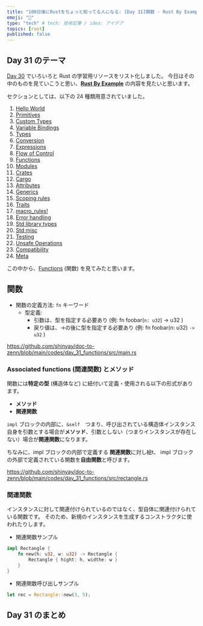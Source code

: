 ```yaml
---
title: "100日後にRustをちょっと知ってる人になる: [Day 31]関数 - Rust By Example"
emoji: "🦀"
type: "tech" # tech: 技術記事 / idea: アイデア
topics: [rust]
published: false
---
```

## Day 31 のテーマ

[Day 30](https://zenn.dev/shinyay/articles/hello-rust-day030) でいろいろと Rust の学習用リソースをリスト化しました。
今日はその中のものを見ていこうと思い、**[Rust By Example](https://doc.rust-lang.org/rust-by-example/)** の内容を見たいと思います。

セクションとしては、以下の 24 種類用意されていました。

1. [Hello World](https://doc.rust-lang.org/rust-by-example/hello.html)
2. [Primitives](https://doc.rust-lang.org/rust-by-example/primitives.html)
3. [Custom Types](https://doc.rust-lang.org/rust-by-example/custom_types.html)
4. [Variable Bindings](https://doc.rust-lang.org/rust-by-example/variable_bindings.html)
5. [Types](https://doc.rust-lang.org/rust-by-example/types.html)
6. [Conversion](https://doc.rust-lang.org/rust-by-example/conversion.html)
7. [Expressions](https://doc.rust-lang.org/rust-by-example/expression.html)
8. [Flow of Control](https://doc.rust-lang.org/rust-by-example/flow_control.html)
9. [Functions](https://doc.rust-lang.org/rust-by-example/fn.html)
10. [Modules](https://doc.rust-lang.org/rust-by-example/mod.html)
11. [Crates](https://doc.rust-lang.org/rust-by-example/crates.html)
12. [Cargo](https://doc.rust-lang.org/rust-by-example/cargo.html)
13. [Attributes](https://doc.rust-lang.org/rust-by-example/attribute.html)
14. [Generics](https://doc.rust-lang.org/rust-by-example/generics.html)
15. [Scoping rules](https://doc.rust-lang.org/rust-by-example/scope.html)
16. [Traits](https://doc.rust-lang.org/rust-by-example/trait.html)
17. [macro_rules!](https://doc.rust-lang.org/rust-by-example/macros.html)
18. [Error handling](https://doc.rust-lang.org/rust-by-example/error.html)
19. [Std library types](https://doc.rust-lang.org/rust-by-example/std.html)
20. [Std misc](https://doc.rust-lang.org/rust-by-example/std_misc.html)
21. [Testing](https://doc.rust-lang.org/rust-by-example/testing.html)
22. [Unsafe Operations](https://doc.rust-lang.org/rust-by-example/unsafe.html)
23. [Compatibility](https://doc.rust-lang.org/rust-by-example/compatibility.html)
24. [Meta](https://doc.rust-lang.org/rust-by-example/meta.html)

この中から、[Functions](https://doc.rust-lang.org/rust-by-example/fn.html) (関数) を見てみたと思います。

## 関数

- 関数の定義方法: `fn` キーワード
  - 型定義:
    - 引数は、型を指定する必要あり (例: fn foobar(`n: u32`) -> u32 )
    - 戻り値は、->の後に型を指定する必要あり (例: fn foobar(n: u32) `-> u32` )

https://github.com/shinyay/doc-to-zenn/blob/main/codes/day_31_functions/src/main.rs

### Associated functions (関連関数) とメソッド

関数には**特定の型** (構造体など) に紐付いて定義・使用される以下の形式があります。

- **メソッド**
- **関連関数**

`impl` ブロックの内部に、`&self`　つまり、呼び出されている構造体インスタンス自身を引数とする場合が**メソッド**、引数としない（つまりインスタンスが存在しない）場合が**関連関数**になります。

ちなみに、impl ブロックの内部で定義する **関連関数**に対し絵t、 impl ブロックの外部で定義されている関数を**自由関数**と呼びます。

https://github.com/shinyay/doc-to-zenn/blob/main/codes/day_31_functions/src/rectangle.rs

### 関連関数

インスタンスに対して関連付けられているのではなく、型自体に関連付けられている関数です。
そのため、新規のインスタンスを生成するコンストラクタに使われたりします。

- 関連関数サンプル

```rust
impl Rectangle {
    fn new(h: u32, w: u32) -> Rectangle {
        Rectangle { hight: h, widthe: w }
    }
}
```

- 関連関数呼び出しサンプル

```rust
let rec = Rectangle::new(3, 5);
```

## Day 31 のまとめ
